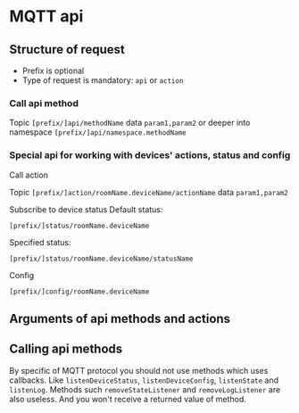 # MQTT api

## Structure of request

* Prefix is optional
* Type of request is mandatory: `api` or `action`

### Call api method

Topic `[prefix/]api/methodName` data `param1,param2`
or deeper into namespace `[prefix/]api/namespace.methodName`

### Special api for working with devices' actions, status and config
Call action
    
Topic `[prefix/]action/roomName.deviceName/actionName` data `param1,param2`

Subscribe to device status
Default status:

    [prefix/]status/roomName.deviceName

Specified status:

    [prefix/]status/roomName.deviceName/statusName

Config

    [prefix/]config/roomName.deviceName


## Arguments of api methods and actions


## Calling api methods

By specific of MQTT protocol you should not use methods which uses callbacks. Like `listenDeviceStatus`,
`listenDeviceConfig`, `listenState` and `listenLog`. Methods such `removeStateListener` and
`removeLogListener` are also useless.
And you won't receive a returned value of method.
